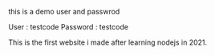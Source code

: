 this is a demo user and passwrod

User : testcode
Password : testcode

This is the first website i made after learning nodejs in 2021.
